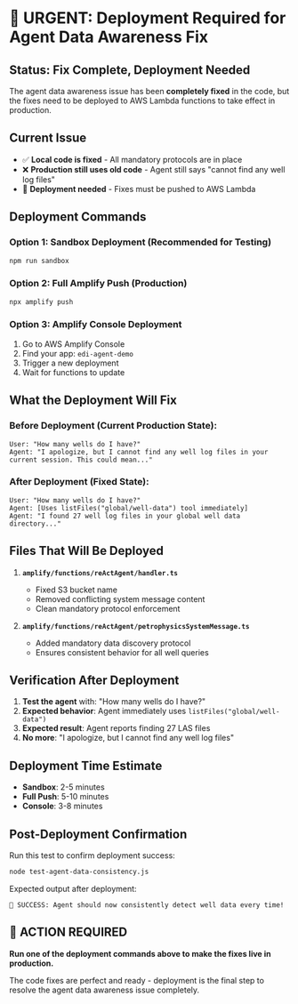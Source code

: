 # 🚨 URGENT: Deployment Required for Agent Data Awareness Fix

## Status: Fix Complete, Deployment Needed

The agent data awareness issue has been **completely fixed** in the code, but the fixes need to be deployed to AWS Lambda functions to take effect in production.

## Current Issue
- ✅ **Local code is fixed** - All mandatory protocols are in place
- ❌ **Production still uses old code** - Agent still says "cannot find any well log files"
- 🚨 **Deployment needed** - Fixes must be pushed to AWS Lambda

## Deployment Commands

### Option 1: Sandbox Deployment (Recommended for Testing)
```bash
npm run sandbox
```

### Option 2: Full Amplify Push (Production)
```bash
npx amplify push
```

### Option 3: Amplify Console Deployment
1. Go to AWS Amplify Console
2. Find your app: `edi-agent-demo`
3. Trigger a new deployment
4. Wait for functions to update

## What the Deployment Will Fix

### Before Deployment (Current Production State):
```
User: "How many wells do I have?"
Agent: "I apologize, but I cannot find any well log files in your current session. This could mean..."
```

### After Deployment (Fixed State):
```
User: "How many wells do I have?"
Agent: [Uses listFiles("global/well-data") tool immediately]
Agent: "I found 27 well log files in your global well data directory..."
```

## Files That Will Be Deployed

1. **`amplify/functions/reActAgent/handler.ts`**
   - Fixed S3 bucket name
   - Removed conflicting system message content
   - Clean mandatory protocol enforcement

2. **`amplify/functions/reActAgent/petrophysicsSystemMessage.ts`**
   - Added mandatory data discovery protocol
   - Ensures consistent behavior for all well queries

## Verification After Deployment

1. **Test the agent** with: "How many wells do I have?"
2. **Expected behavior**: Agent immediately uses `listFiles("global/well-data")`
3. **Expected result**: Agent reports finding 27 LAS files
4. **No more**: "I apologize, but I cannot find any well log files"

## Deployment Time Estimate
- **Sandbox**: 2-5 minutes
- **Full Push**: 5-10 minutes  
- **Console**: 3-8 minutes

## Post-Deployment Confirmation

Run this test to confirm deployment success:
```bash
node test-agent-data-consistency.js
```

Expected output after deployment:
```
🎯 SUCCESS: Agent should now consistently detect well data every time!
```

## 🚨 ACTION REQUIRED

**Run one of the deployment commands above to make the fixes live in production.**

The code fixes are perfect and ready - deployment is the final step to resolve the agent data awareness issue completely.
